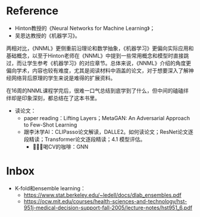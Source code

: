 # Reference

- Hinton教授的《Neural Networks for Machine Learning》；
- 吴恩达教授的《机器学习》。

两相对比，《NNML》更侧重前沿理论和数学抽象，《机器学习》更偏向实际应用和基础概念，以至于Hinton老师在《NNML》中提到一些常用概念和模型时直接跳过，而让学生参考《机器学习》的对应章节。总体来说，《NNML》介绍的角度更偏向学术，内容也较有难度，尤其是阅读材料中涵盖的论文，对于想要深入了解神经网络背后原理的学生来说是难得的扩展资料。

在16周的NNML课程学完后，很难一口气总结到底学到了什么，但中间的磕磕绊绊却是印象深刻，都总结在了这本书里。


* 读论文：
  * paper reading：Lifting Layers；MetaGAN: An Adversarial Approach to Few-Shot Learning
  * 跟李沐学AI：CLIPasso论文解读，DALLE2。如何读论文；ResNet论文逐段精读；Transformer论文逐段精读；4.1 模型评估。
    * 🧑🏻‍💻喝CV的咖啡：GNN
# Inbox

* K-fold和ensemble learning：
    * https://www.stat.berkeley.edu/~ledell/docs/dlab_ensembles.pdf
    * https://ocw.mit.edu/courses/health-sciences-and-technology/hst-951j-medical-decision-support-fall-2005/lecture-notes/hst951_6.pdf